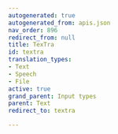 ```yaml
---
autogenerated: true
autogenerated_from: apis.json
nav_order: 896
redirect_from: null
title: TexTra
id: textra
translation_types:
- Text
- Speech
- File
active: true
grand_parent: Input types
parent: Text
redirect_to: textra

---
```


